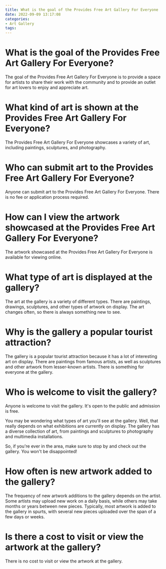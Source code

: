 ```yaml
---
title: What is the goal of the Provides Free Art Gallery For Everyone
date: 2022-09-09 13:17:08
categories:
- Art Gallery
tags:
---
```



#  What is the goal of the Provides Free Art Gallery For Everyone?

The goal of the Provides Free Art Gallery For Everyone is to provide a space for artists to share their work with the community and to provide an outlet for art lovers to enjoy and appreciate art.

# What kind of art is shown at the Provides Free Art Gallery For Everyone?

The Provides Free Art Gallery For Everyone showcases a variety of art, including paintings, sculptures, and photography.

# Who can submit art to the Provides Free Art Gallery For Everyone?

Anyone can submit art to the Provides Free Art Gallery For Everyone. There is no fee or application process required.

# How can I view the artwork showcased at the Provides Free Art Gallery For Everyone?

The artwork showcased at the Provides Free Art Gallery For Everyone is available for viewing online.

#  What type of art is displayed at the gallery?

The art at the gallery is a variety of different types. There are paintings, drawings, sculptures, and other types of artwork on display. The art changes often, so there is always something new to see.

# Why is the gallery a popular tourist attraction?

The gallery is a popular tourist attraction because it has a lot of interesting art on display. There are paintings from famous artists, as well as sculptures and other artwork from lesser-known artists. There is something for everyone at the gallery.

#  Who is welcome to visit the gallery? 

Anyone is welcome to visit the gallery. It's open to the public and admission is free.

You may be wondering what types of art you'll see at the gallery. Well, that really depends on what exhibitions are currently on display. The gallery has a diverse collection of art, from paintings and sculptures to photography and multimedia installations.

So, if you're ever in the area, make sure to stop by and check out the gallery. You won't be disappointed!

#  How often is new artwork added to the gallery? 

The frequency of new artwork additions to the gallery depends on the artist. Some artists may upload new work on a daily basis, while others may take months or years between new pieces. Typically, most artwork is added to the gallery in spurts, with several new pieces uploaded over the span of a few days or weeks.

#  Is there a cost to visit or view the artwork at the gallery?

There is no cost to visit or view the artwork at the gallery.